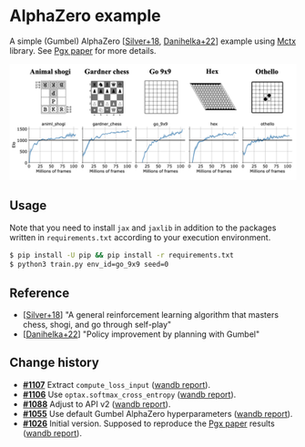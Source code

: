 # AlphaZero example

A simple (Gumbel) AlphaZero [[Silver+18](https://www.science.org/doi/10.1126/science.aar6404), [Danihelka+22](https://openreview.net/forum?id=bERaNdoegnO)] example using [Mctx](https://github.com/deepmind/mctx) library. See [Pgx paper](https://openreview.net/forum?id=UvX8QfhfUx) for more details.

![](assets/pgx-az-training.png)

## Usage

Note that you need to install `jax` and `jaxlib` in addition to the packages written in `requirements.txt` according to your execution environment.

```sh
$ pip install -U pip && pip install -r requirements.txt
$ python3 train.py env_id=go_9x9 seed=0
```

## Reference

- [[Silver+18](https://www.science.org/doi/10.1126/science.aar6404)] "A general reinforcement learning algorithm that masters
chess, shogi, and go through self-play"
- [[Danihelka+22](https://openreview.net/forum?id=bERaNdoegnO)] "Policy improvement by planning with Gumbel"


## Change history

- **[#1107](https://github.com/sotetsuk/pgx/pull/1107)** Extract `compute_loss_input` ([wandb report](https://api.wandb.ai/links/sotetsuk/979hmps8)).
- **[#1106](https://github.com/sotetsuk/pgx/pull/1106)** Use `optax.softmax_cross_entropy` ([wandb report](https://api.wandb.ai/links/sotetsuk/8w0or84k)).
- **[#1088](https://github.com/sotetsuk/pgx/pull/1088)** Adjust to API v2 ([wandb report](https://api.wandb.ai/links/sotetsuk/0g44pjsg)).
- **[#1055](https://github.com/sotetsuk/pgx/pull/1055)** Use default Gumbel AlphaZero hyperparameters ([wandb report](https://api.wandb.ai/links/sotetsuk/o8752t54)).
- **[#1026](https://github.com/sotetsuk/pgx/pull/1026)** Initial version. Supposed to reproduce the [Pgx paper](https://openreview.net/forum?id=UvX8QfhfUx) results ([wandb report](https://api.wandb.ai/links/sotetsuk/5q30e5n9)).
